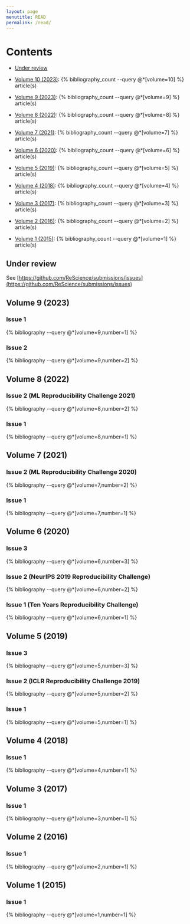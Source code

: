 ```yaml
---
layout: page
menutitle: READ
permalink: /read/
---
```


# Contents

* [Under review](#under-review)

* [Volume 10 (2023)](#volume-10-2025):
  {% bibliography_count --query @*[volume=10] %} article(s) 
* [Volume 9 (2023)](#volume-9-2023):
  {% bibliography_count --query @*[volume=9] %} article(s) 
* [Volume 8 (2022)](#volume-8-2022):
  {% bibliography_count --query @*[volume=8] %} article(s) 
* [Volume 7 (2021)](#volume-7-2021):
  {% bibliography_count --query @*[volume=7] %} article(s) 
* [Volume 6 (2020)](#volume-6-2020):
  {% bibliography_count --query @*[volume=6] %} article(s) 
* [Volume 5 (2019)](#volume-5-2019):
  {% bibliography_count --query @*[volume=5] %} article(s) 
* [Volume 4 (2018)](#volume-4-2018):
  {% bibliography_count --query @*[volume=4] %} article(s) 
* [Volume 3 (2017)](#volume-3-2017):
  {% bibliography_count --query @*[volume=3] %} article(s) 
* [Volume 2 (2016)](#volume-2-2016):
  {% bibliography_count --query @*[volume=2] %} article(s) 
* [Volume 1 (2015)](#volume-1-2015):
  {% bibliography_count --query @*[volume=1] %} article(s)

## Under review

See [https://github.com/ReScience/submissions/issues](https://github.com/ReScience/submissions/issues)

## Volume 9 (2023)

### Issue 1
{% bibliography --query @*[volume=9,number=1] %}

### Issue 2
{% bibliography --query @*[volume=9,number=2] %}

## Volume 8 (2022)

### Issue 2 (ML Reproducibility Challenge 2021)
{% bibliography --query @*[volume=8,number=2] %}

### Issue 1
{% bibliography --query @*[volume=8,number=1] %}

## Volume 7 (2021)

### Issue 2 (ML Reproducibility Challenge 2020)
{% bibliography --query @*[volume=7,number=2] %}

### Issue 1
{% bibliography --query @*[volume=7,number=1] %}

## Volume 6 (2020)

### Issue 3
{% bibliography --query @*[volume=6,number=3] %}

### Issue 2 (NeurIPS 2019 Reproducibility Challenge)
{% bibliography --query @*[volume=6,number=2] %}

### Issue 1 (Ten Years Reproducibility Challenge)
{% bibliography --query @*[volume=6,number=1] %}

## Volume 5 (2019)

### Issue 3
{% bibliography --query @*[volume=5,number=3] %}

### Issue 2 (ICLR Reproducibility Challenge 2019)
{% bibliography --query @*[volume=5,number=2] %}

### Issue 1
{% bibliography --query @*[volume=5,number=1] %}

## Volume 4 (2018)

### Issue 1
{% bibliography --query @*[volume=4,number=1] %}

## Volume 3 (2017)

### Issue 1
{% bibliography --query @*[volume=3,number=1] %}

## Volume 2 (2016)

### Issue 1
{% bibliography --query @*[volume=2,number=1] %}

## Volume 1 (2015)

### Issue 1
{% bibliography --query @*[volume=1,number=1] %}
